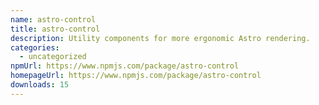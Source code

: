 ```yaml
---
name: astro-control
title: astro-control
description: Utility components for more ergonomic Astro rendering.
categories:
  - uncategorized
npmUrl: https://www.npmjs.com/package/astro-control
homepageUrl: https://www.npmjs.com/package/astro-control
downloads: 15
---
```

